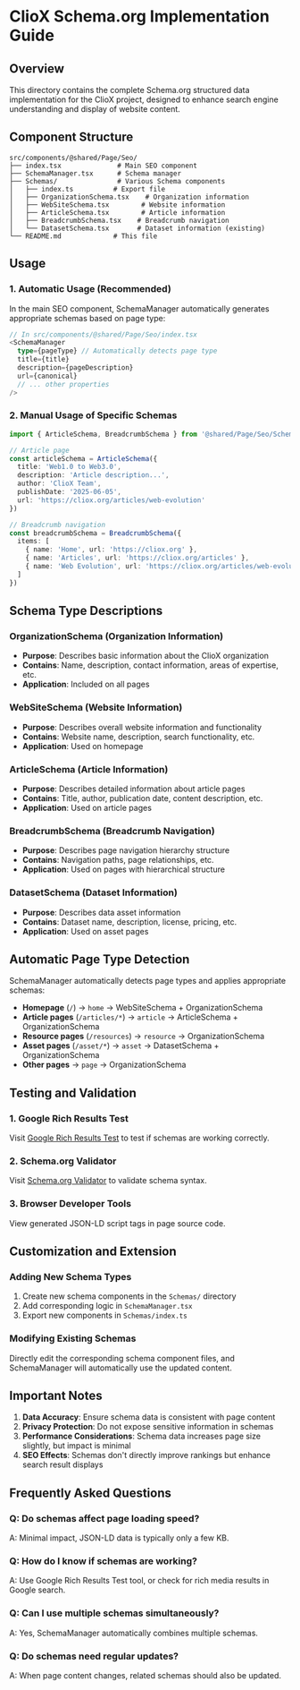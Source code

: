# ClioX Schema.org Implementation Guide

## Overview

This directory contains the complete Schema.org structured data implementation for the ClioX project, designed to enhance search engine understanding and display of website content.

## Component Structure

```
src/components/@shared/Page/Seo/
├── index.tsx              # Main SEO component
├── SchemaManager.tsx      # Schema manager
├── Schemas/               # Various Schema components
│   ├── index.ts          # Export file
│   ├── OrganizationSchema.tsx    # Organization information
│   ├── WebSiteSchema.tsx        # Website information
│   ├── ArticleSchema.tsx        # Article information
│   ├── BreadcrumbSchema.tsx    # Breadcrumb navigation
│   └── DatasetSchema.tsx       # Dataset information (existing)
└── README.md             # This file
```

## Usage

### 1. Automatic Usage (Recommended)

In the main SEO component, SchemaManager automatically generates appropriate schemas based on page type:

```typescript
// In src/components/@shared/Page/Seo/index.tsx
<SchemaManager
  type={pageType} // Automatically detects page type
  title={title}
  description={pageDescription}
  url={canonical}
  // ... other properties
/>
```

### 2. Manual Usage of Specific Schemas

```typescript
import { ArticleSchema, BreadcrumbSchema } from '@shared/Page/Seo/Schemas'

// Article page
const articleSchema = ArticleSchema({
  title: 'Web1.0 to Web3.0',
  description: 'Article description...',
  author: 'ClioX Team',
  publishDate: '2025-06-05',
  url: 'https://cliox.org/articles/web-evolution'
})

// Breadcrumb navigation
const breadcrumbSchema = BreadcrumbSchema({
  items: [
    { name: 'Home', url: 'https://cliox.org' },
    { name: 'Articles', url: 'https://cliox.org/articles' },
    { name: 'Web Evolution', url: 'https://cliox.org/articles/web-evolution' }
  ]
})
```

## Schema Type Descriptions

### OrganizationSchema (Organization Information)

- **Purpose**: Describes basic information about the ClioX organization
- **Contains**: Name, description, contact information, areas of expertise, etc.
- **Application**: Included on all pages

### WebSiteSchema (Website Information)

- **Purpose**: Describes overall website information and functionality
- **Contains**: Website name, description, search functionality, etc.
- **Application**: Used on homepage

### ArticleSchema (Article Information)

- **Purpose**: Describes detailed information about article pages
- **Contains**: Title, author, publication date, content description, etc.
- **Application**: Used on article pages

### BreadcrumbSchema (Breadcrumb Navigation)

- **Purpose**: Describes page navigation hierarchy structure
- **Contains**: Navigation paths, page relationships, etc.
- **Application**: Used on pages with hierarchical structure

### DatasetSchema (Dataset Information)

- **Purpose**: Describes data asset information
- **Contains**: Dataset name, description, license, pricing, etc.
- **Application**: Used on asset pages

## Automatic Page Type Detection

SchemaManager automatically detects page types and applies appropriate schemas:

- **Homepage** (`/`) → `home` → WebSiteSchema + OrganizationSchema
- **Article pages** (`/articles/*`) → `article` → ArticleSchema + OrganizationSchema
- **Resource pages** (`/resources`) → `resource` → OrganizationSchema
- **Asset pages** (`/asset/*`) → `asset` → DatasetSchema + OrganizationSchema
- **Other pages** → `page` → OrganizationSchema

## Testing and Validation

### 1. Google Rich Results Test

Visit [Google Rich Results Test](https://search.google.com/test/rich-results) to test if schemas are working correctly.

### 2. Schema.org Validator

Visit [Schema.org Validator](https://validator.schema.org/) to validate schema syntax.

### 3. Browser Developer Tools

View generated JSON-LD script tags in page source code.

## Customization and Extension

### Adding New Schema Types

1. Create new schema components in the `Schemas/` directory
2. Add corresponding logic in `SchemaManager.tsx`
3. Export new components in `Schemas/index.ts`

### Modifying Existing Schemas

Directly edit the corresponding schema component files, and SchemaManager will automatically use the updated content.

## Important Notes

1. **Data Accuracy**: Ensure schema data is consistent with page content
2. **Privacy Protection**: Do not expose sensitive information in schemas
3. **Performance Considerations**: Schema data increases page size slightly, but impact is minimal
4. **SEO Effects**: Schemas don't directly improve rankings but enhance search result displays

## Frequently Asked Questions

### Q: Do schemas affect page loading speed?

A: Minimal impact, JSON-LD data is typically only a few KB.

### Q: How do I know if schemas are working?

A: Use Google Rich Results Test tool, or check for rich media results in Google search.

### Q: Can I use multiple schemas simultaneously?

A: Yes, SchemaManager automatically combines multiple schemas.

### Q: Do schemas need regular updates?

A: When page content changes, related schemas should also be updated.
